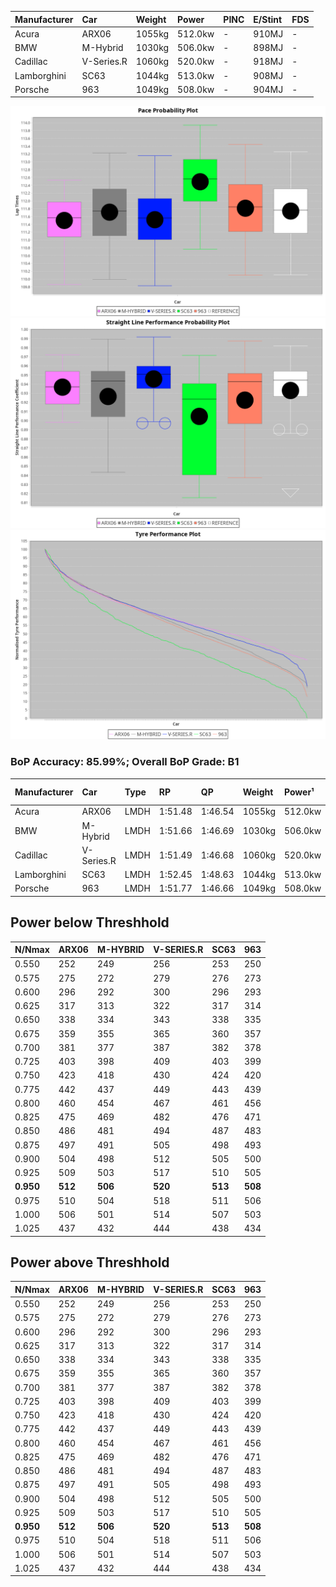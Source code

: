 | Manufacturer | Car        | Weight | Power   | PINC    | E/Stint | FDS     |
|:-|:-|:-|:-|:-|:-|:-|
| Acura        | ARX06      | 1055kg | 512.0kw |    -    | 910MJ   |    -    |
| BMW          | M-Hybrid   | 1030kg | 506.0kw |    -    | 898MJ   |    -    |
| Cadillac     | V-Series.R | 1060kg | 520.0kw |    -    | 918MJ   |    -    |
| Lamborghini  | SC63       | 1044kg | 513.0kw |    -    | 908MJ   |    -    |
| Porsche      | 963        | 1049kg | 508.0kw |    -    | 904MJ   |    -    |

![PACECHART](./IMG/OFFICIAL.png)
![STRAIGHTLINEPERFORMANCECHART](./IMG/OFFICIAL_sp.png)
![TYREPERFORMANCECHART](./IMG/OFFICIAL_tw.png)

### BoP Accuracy: 85.99%; Overall BoP Grade: B1
| Manufacturer | Car        | Type | RP      | QP      | Weight | Power¹  | Threshhold | PINC    | Power²   | E/Stint | AVG Vmax  | FDS     | RDLC | L/Stint | BOP-Grade | Model Accuracy | Model Points | Match%  | SimDiff |
|:-|:-|:-|:-|:-|:-|:-|:-|:-|:-|:-|:-|:-|:-|:-|:-|:-|:-|:-|:-|
| Acura        | ARX06      | LMDH | 1:51.48 | 1:46.54 | 1055kg | 512.0kw | 0.0kph     |    -    | 512.00kw |  910MJ  | 280.84kph |    -    | 1.02 | 29      | -C1       | 100.00%        | 996          | 75.79%  | #       |
| BMW          | M-Hybrid   | LMDH | 1:51.66 | 1:46.69 | 1030kg | 506.0kw | 0.0kph     |    -    | 506.00kw |  898MJ  | 279.92kph |    -    | 1.05 | 29      | ~A1       | 100.00%        | 3339         | 96.53%  | -0.67   |
| Cadillac     | V-Series.R | LMDH | 1:51.49 | 1:46.68 | 1060kg | 520.0kw | 0.0kph     |    -    | 520.00kw |  918MJ  | 281.38kph |    -    | 1.01 | 29      | -A2       | 99.56%         | 5841         | 91.05%  | +1.32   |
| Lamborghini  | SC63       | LMDH | 1:52.45 | 1:48.63 | 1044kg | 513.0kw | 0.0kph     |    -    | 513.00kw |  908MJ  | 276.61kph |    -    | 1.06 | 29      | +D1       | 100.00%        | 784          | 66.56%  | #       |
| Porsche      | 963        | LMDH | 1:51.77 | 1:46.66 | 1049kg | 508.0kw | 0.0kph     |    -    | 508.00kw |  904MJ  | 278.59kph |    -    | 1.03 | 29      | ~A1       | 98.39%         | 16118        | 100.00% | +1.01   |

## Power below Threshhold
| N/Nmax    | ARX06   | M-HYBRID | V-SERIES.R | SC63    | 963     |
|:-|:-|:-|:-|:-|:-|
|  0.550    |  252    |  249     |  256       |  253    |  250    |
|  0.575    |  275    |  272     |  279       |  276    |  273    |
|  0.600    |  296    |  292     |  300       |  296    |  293    |
|  0.625    |  317    |  313     |  322       |  317    |  314    |
|  0.650    |  338    |  334     |  343       |  338    |  335    |
|  0.675    |  359    |  355     |  365       |  360    |  357    |
|  0.700    |  381    |  377     |  387       |  382    |  378    |
|  0.725    |  403    |  398     |  409       |  403    |  399    |
|  0.750    |  423    |  418     |  430       |  424    |  420    |
|  0.775    |  442    |  437     |  449       |  443    |  439    |
|  0.800    |  460    |  454     |  467       |  461    |  456    |
|  0.825    |  475    |  469     |  482       |  476    |  471    |
|  0.850    |  486    |  481     |  494       |  487    |  483    |
|  0.875    |  497    |  491     |  505       |  498    |  493    |
|  0.900    |  504    |  498     |  512       |  505    |  500    |
|  0.925    |  509    |  503     |  517       |  510    |  505    |
| **0.950** | **512** | **506**  | **520**    | **513** | **508** |
|  0.975    |  510    |  504     |  518       |  511    |  506    |
|  1.000    |  506    |  501     |  514       |  507    |  503    |
|  1.025    |  437    |  432     |  444       |  438    |  434    |

## Power above Threshhold
| N/Nmax    | ARX06   | M-HYBRID | V-SERIES.R | SC63    | 963     |
|:-|:-|:-|:-|:-|:-|
|  0.550    |  252    |  249     |  256       |  253    |  250    |
|  0.575    |  275    |  272     |  279       |  276    |  273    |
|  0.600    |  296    |  292     |  300       |  296    |  293    |
|  0.625    |  317    |  313     |  322       |  317    |  314    |
|  0.650    |  338    |  334     |  343       |  338    |  335    |
|  0.675    |  359    |  355     |  365       |  360    |  357    |
|  0.700    |  381    |  377     |  387       |  382    |  378    |
|  0.725    |  403    |  398     |  409       |  403    |  399    |
|  0.750    |  423    |  418     |  430       |  424    |  420    |
|  0.775    |  442    |  437     |  449       |  443    |  439    |
|  0.800    |  460    |  454     |  467       |  461    |  456    |
|  0.825    |  475    |  469     |  482       |  476    |  471    |
|  0.850    |  486    |  481     |  494       |  487    |  483    |
|  0.875    |  497    |  491     |  505       |  498    |  493    |
|  0.900    |  504    |  498     |  512       |  505    |  500    |
|  0.925    |  509    |  503     |  517       |  510    |  505    |
| **0.950** | **512** | **506**  | **520**    | **513** | **508** |
|  0.975    |  510    |  504     |  518       |  511    |  506    |
|  1.000    |  506    |  501     |  514       |  507    |  503    |
|  1.025    |  437    |  432     |  444       |  438    |  434    |
